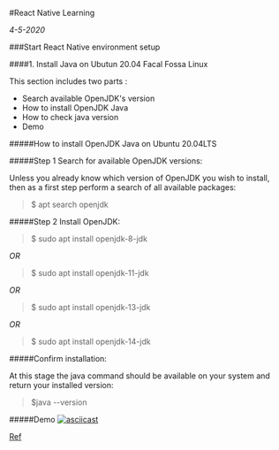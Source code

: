 #React Native Learning

*4-5-2020*

###Start React Native environment setup

####1. Install Java on Ubutun 20.04 Facal Fossa Linux

This section includes two parts :

+ Search available OpenJDK's version
+ How to install OpenJDK Java
+ How to check java version
+ Demo

#####How to install OpenJDK Java on Ubuntu 20.04LTS 

#####Step 1 Search for available OpenJDK versions:

Unless you already know which version of OpenJDK you wish to install, then as a first step perform a search of all available packages:

>$ apt search openjdk

#####Step 2 Install OpenJDK:

>$ sudo apt install openjdk-8-jdk

*OR*
>$ sudo apt install openjdk-11-jdk

*OR*

>$ sudo apt install openjdk-13-jdk

*OR*

>$ sudo apt install openjdk-14-jdk


#####Confirm installation:

At this stage the java command should be available on your system and return your installed version:

>$java --version

#####Demo
[![asciicast](https://asciinema.org/a/7uT4ZJ3yBuGuEaoaV5qa5H6TM.svg)](https://asciinema.org/a/7uT4ZJ3yBuGuEaoaV5qa5H6TM)

[Ref](https://linuxconfig.org/how-to-install-java-on-ubuntu-20-04-lts-focal-fossa-linux)




